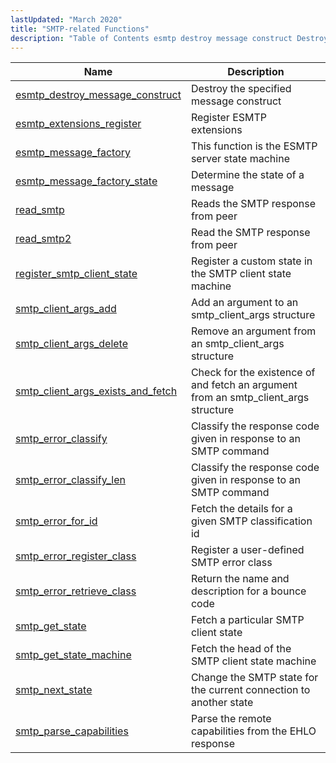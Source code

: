 ```yaml
---
lastUpdated: "March 2020"
title: "SMTP-related Functions"
description: "Table of Contents esmtp destroy message construct Destroy the specified message construct esmtp extensions register Register ESMTP extensions esmtp message factory This function is the ESMTP server state machine esmtp message factory state Determine the state of a message read smtp Reads the SMTP response from peer read smtp 2..."
---
```



| Name                                                                                                                              | Description                                                                         |
|-----------------------------------------------------------------------------------------------------------------------------------|-------------------------------------------------------------------------------------|
| [esmtp_destroy_message_construct](/momentum/3/3-api/apis-esmtp-destroy-message-construct)     | Destroy the specified message construct                                             |
| [esmtp_extensions_register](/momentum/3/3-api/apis-esmtp-extensions-register)                 | Register ESMTP extensions                                                           |
| [esmtp_message_factory](/momentum/3/3-api/apis-esmtp-message-factory)                         | This function is the ESMTP server state machine                                     |
| [esmtp_message_factory_state](/momentum/3/3-api/apis-esmtp-message-factory-state)             | Determine the state of a message                                                    |
| [read_smtp](/momentum/3/3-api/apis-read-smtp)                                                 | Reads the SMTP response from peer                                                   |
| [read_smtp2](/momentum/3/3-api/apis-read-smtp-2)                                               | Read the SMTP response from peer                                                    |
| [register_smtp_client_state](/momentum/3/3-api/apis-register-smtp-client-state)               | Register a custom state in the SMTP client state machine                            |
| [smtp_client_args_add](/momentum/3/3-api/apis-smtp-client-args-add)                           | Add an argument to an smtp_client_args structure                                    |
| [smtp_client_args_delete](/momentum/3/3-api/apis-smtp-client-args-delete)                     | Remove an argument from an smtp_client_args structure                               |
| [smtp_client_args_exists_and_fetch](/momentum/3/3-api/apis-smtp-client-args-exists-and-fetch) | Check for the existence of and fetch an argument from an smtp_client_args structure |
| [smtp_error_classify](/momentum/3/3-api/apis-smtp-error-classify)                             | Classify the response code given in response to an SMTP command                     |
| [smtp_error_classify_len](/momentum/3/3-api/apis-smtp-error-classify-len)                     | Classify the response code given in response to an SMTP command                     |
| [smtp_error_for_id](/momentum/3/3-api/apis-smtp-error-for-id)                                 | Fetch the details for a given SMTP classification id                                |
| [smtp_error_register_class](/momentum/3/3-api/apis-smtp-error-register-class)                 | Register a user-defined SMTP error class                                            |
| [smtp_error_retrieve_class](/momentum/3/3-api/apis-smtp-error-retrieve-class)                 | Return the name and description for a bounce code                                   |
| [smtp_get_state](/momentum/3/3-api/apis-smtp-get-state)                                       | Fetch a particular SMTP client state                                                |
| [smtp_get_state_machine](/momentum/3/3-api/apis-smtp-get-state-machine)                       | Fetch the head of the SMTP client state machine                                     |
| [smtp_next_state](/momentum/3/3-api/apis-smtp-next-state)                                     | Change the SMTP state for the current connection to another state                   |
| [smtp_parse_capabilities](/momentum/3/3-api/apis-smtp-parse-capabilities)                     | Parse the remote capabilities from the EHLO response                                |
